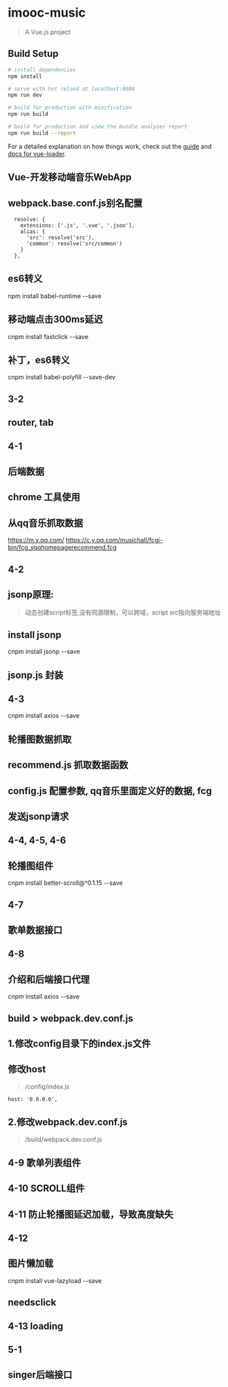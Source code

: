 # imooc-music

> A Vue.js project

## Build Setup

``` bash
# install dependencies
npm install

# serve with hot reload at localhost:8080
npm run dev

# build for production with minification
npm run build

# build for production and view the bundle analyzer report
npm run build --report
```

For a detailed explanation on how things work, check out the [guide](http://vuejs-templates.github.io/webpack/) and [docs for vue-loader](http://vuejs.github.io/vue-loader).


## Vue-开发移动端音乐WebApp


## webpack.base.conf.js别名配置
```
  resolve: {
    extensions: ['.js', '.vue', '.json'],
    alias: {
      'src': resolve('src'),
      'common': resolve('src/common')
    }
  },
```


## es6转义
npm install babel-runtime --save
## 移动端点击300ms延迟
cnpm install fastclick --save
## 补丁，es6转义
cnpm install babel-polyfill --save-dev


## 3-2
## router, tab


## 4-1
## 后端数据
## chrome 工具使用
## 从qq音乐抓取数据
https://m.y.qq.com/
https://c.y.qq.com/musichall/fcgi-bin/fcg_yqqhomepagerecommend.fcg


## 4-2
## jsonp原理:
> 动态创建script标签,没有同源限制，可以跨域，script src指向服务端地址
## install jsonp
cnpm install jsonp --save
## jsonp.js 封装


## 4-3
cnpm install axios --save
## 轮播图数据抓取
## recommend.js 抓取数据函数
## config.js 配置参数, qq音乐里面定义好的数据, fcg
## 发送jsonp请求


## 4-4, 4-5, 4-6
## 轮播图组件
cnpm install better-scroll@^0.1.15 --save


## 4-7
## 歌单数据接口


## 4-8
## 介绍和后端接口代理
cnpm install axios --save
## build > webpack.dev.conf.js
## 1.修改config目录下的index.js文件
## 修改host
> /config/index.js
```
host: '0.0.0.0',
```
## 2.修改webpack.dev.conf.js
> /build/webpack.dev.conf.js


## 4-9 歌单列表组件


## 4-10 SCROLL组件


## 4-11 防止轮播图延迟加载，导致高度缺失


## 4-12 
## 图片懒加载
cnpm install vue-lazyload --save
## needsclick


## 4-13 loading


## 5-1
## singer后端接口
